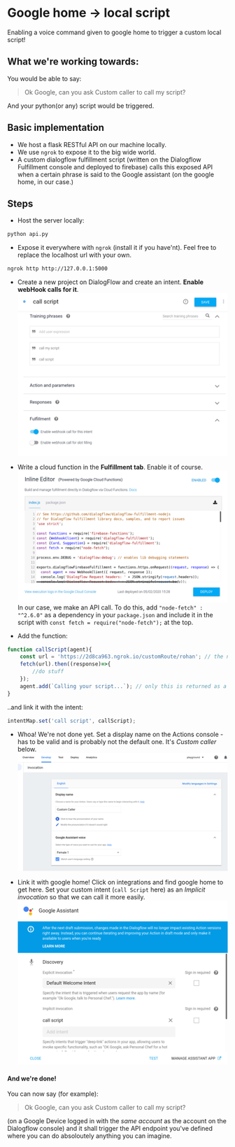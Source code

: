 # Google home -> local script
Enabling a voice command given to google home to trigger a custom local script!

## What we're working towards:
You would be able to say:
> Ok Google, can you ask Custom caller to call my script?

And your python(or any) script would be triggered.

## Basic implementation
* We host a flask RESTful API on our machine locally.
* We use `ngrok` to expose it to the big wide world.
* A custom dialogflow fulfillment script (written on the Dialogflow Fulfillment console and deployed to firebase) calls this exposed API when a certain phrase is said to the Google assistant (on the google home, in our case.)

## Steps
* Host the server locally:
```bash
python api.py
```
* Expose it everywhere with `ngrok` (install it if you have'nt). Feel free to replace the localhost url with your own.
```bash
ngrok http http://127.0.0.1:5000
```
* Create a new project on DialogFlow and create an intent. **Enable webHook calls for it**.
![](doc_images/callScriptIntent.png)
* Write a cloud function in the **Fulfillment tab**. Enable it of course. 
![](doc_images/cloud_function.png)
In our case, we make an API call. To do this, add `"node-fetch" : "^2.6.0"` as a dependency in your `package.json` and include it in the script with `const fetch = require("node-fetch");` at the top.

* Add the function:
```javascript
function callScript(agent){
    const url = 'https://2d8ca963.ngrok.io/customRoute/rohan'; // the ngrok url with which we exposed our localhost
    fetch(url).then((response)=>{
        //do stuff
    });
    agent.add(`Calling your script...`); // only this is returned as a respose from the agent.
}
```
..and link it with the intent:
```javascript
intentMap.set('call script', callScript);
```

* Whoa! We're not done yet. Set a display name on the Actions console - has to be valid and is probably not the default one. It's *Custom caller* below.
![](doc_images/displayName.png)

* Link it with google home! Click on integrations and find google home to get here. Set your custom intent (`call Script` here) as an *Implicit invocation* so that we can call it more easily.
![](doc_images/deeplink.png)

#### And we're done!
You can now say (for example):
> Ok Google, can you ask Custom caller to call my script?
 
(on a Google Device logged in with the *same account* as the account on the Dialogflow console) and it shall trigger the API endpoint you've defined where you can do absoloutely anything you can imagine.
